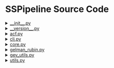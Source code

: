 # SSPipeline Source Code

<details><summary><a href="__init__.py#L1">__init__.py</summary>

This file is very minor to the actual proccess of the analysis of sea levels, and is only needed to build the Python package. TODO
</details>

<details><summary><a href="__version__.py#L1">__version__.py</summary>

This file contains the version of the command line tool. Nothing too important! TODO
</details>

<details><summary><a href="acf.py#L1">acf.py</summary>

- [`ACF`](acf.py#L30%23L48)

Helper function for `acf_result`

- [`acf_result`](acf.py#L51%23L96)

Obtains the lags for each parameter
</details>

<details><summary><a href="cli.py#L1">cli.py</summary>

- [`main`](cli.py#L62%23L170)

This function implements the SSPipeline command line tool. It uses the [Click](http://click.pocoo.org/) Python package to achieve this.
</details>

<details><summary><a href="core.py#L1">core.py</a></summary>

- [`update_mean`](core.py#L40%23L48)

- [`update_cov`](core.py#L51%23L65)

- [`random_move`](core.py#L68%23L87)

- [`adaptivemcmc`](core.py#L90%23L148)

- [`runner`](core.py#L151%23L177)

- [`history_plots`](core.py#L180%23L206)

- [`final_params_pool`](core.py#L209%23L232)

- [`max_ls_parameters`](core.py#L235%23L257)

- [`diagnostic_plots`](core.py#L260%23L437)

- [`output_parameters`](core.py#L440%23L452)
</details>

<details><summary><a href="gelman_rubin.py#L1">gelman_rubin.py</summary>

- [`GR_diag`](gelman_rubin.py#L30%23L47)

Helper function to `GR_result`

- [`psrf`](gelman_rubin.py#L50%23L93)

Helper function to `GR_result`

- [`GR_result`](gelman_rubin.py#L96%23L161)

Obtains the maximum burnin for the chains
</details>

<details><summary><a href="gev_utils.py#L1">gev_utils.py</summary>

- [`loglikelihood`](gev_utils.py#L27%23L52)

This function implements the log-likelihood.

- [`logprior`](gev_utils.py#L55%23L75)

This function implements the prior distribution.

- [`logpost`](gev_utils.py#L78%23L112)

In this function, we add the the log-prior and log-likelihood together to obtain the log-posterior score.
</details>

<details><summary><a href="utils.py#L1">utils.py</summary>

- [`check_params`](utils.py#L30%23L94)

This function takes in the settings found in the configuration file, and parses them to make sure required parameters were passed in and also inserts common settings to optional parameters, not were not included in the configuration file.

-  [`read_and_clean`](utils.py#L97%23L187)

- [`log`](utils.py#L190%23L211)
</details>